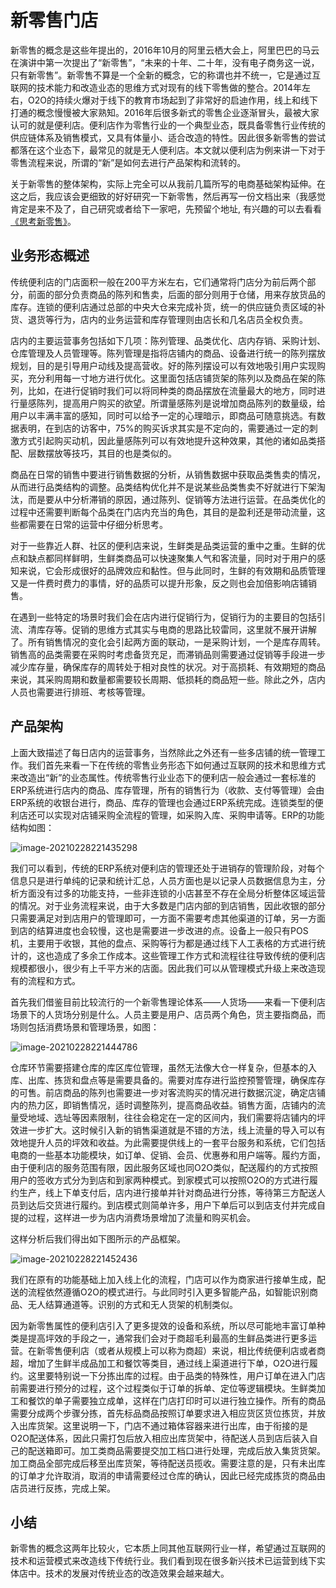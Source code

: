 # 新零售门店



新零售的概念是这些年提出的，2016年10月的阿里云栖大会上，阿里巴巴的马云在演讲中第一次提出了“新零售”，“未来的十年、二十年，没有电子商务这一说，只有新零售”。新零售不算是一个全新的概念，它的称谓也并不统一，它是通过互联网的技术能力和改造业态的思维方式对现有的线下零售做的整合。2014年左右，O2O的持续火爆对于线下的教育市场起到了非常好的启迪作用，线上和线下打通的概念慢慢被大家熟知。2016年后很多新式的零售企业逐渐冒头，最被大家认可的就是便利店。便利店作为零售行业的一个典型业态，既具备零售行业传统的供应链体系及销售模式，又具有体量小、适合改造的特性。因此很多新零售的尝试都落在这个业态下，最常见的就是无人便利店。本文就以便利店为例来讲一下对于零售流程来说，所谓的“新”是如何去进行产品架构和流转的。

关于新零售的整体架构，实际上完全可以从我前几篇所写的电商基础架构延伸。在这之后，我应该会更细致的好好研究一下新零售，然后再写一份文档出来（我感觉肯定是来不及了，自己研究或者给下一家吧，先预留个地址, 有兴趣的可以去看看[《思考新零售》](https://notes.hivan.me/#/Product/new_retail/)。



## 业务形态概述

传统便利店的门店面积一般在200平方米左右，它们通常将门店分为前后两个部分，前面的部分负责商品的陈列和售卖，后面的部分则用于仓储，用来存放货品的库存。连锁的便利店通过总部的中央大仓来完成补货，统一的供应链负责区域的补货、退货等行为，店内的业务运营和库存管理则由店长和几名店员全权负责。

店内的主要运营事务包括如下几项：陈列管理、品类优化、店内存销、采购计划、仓库管理及人员管理等。陈列管理是指将店铺内的商品、设备进行统一的陈列摆放规划，目的是引导用户动线及提高营收。好的陈列摆设可以有效地吸引用户实现购买，充分利用每一寸地方进行优化。这里面包括店铺货架的陈列以及商品在架的陈列，比如，在进行促销时我们可以将同种类的商品摆放在流量最大的地方，同时进行量感陈列，提高用户购买的欲望。所谓量感陈列是说增加商品陈列的数量级，给用户以丰满丰富的感知，同时可以给予一定的心理暗示，即商品可随意挑选。有数据表明，在到店的访客中，75%的购买诉求其实是不定向的，需要通过一定的刺激方式引起购买动机，因此量感陈列可以有效地提升这种效果，其他的诸如品类搭配、层数摆放等技巧，其目的也是类似的。

商品在日常的销售中要进行销售数据的分析，从销售数据中获取品类售卖的情况，从而进行品类结构的调整。品类结构优化并不是说某些品类售卖不好就进行下架淘汰，而是要从中分析滞销的原因，通过陈列、促销等方法进行运营。在品类优化的过程中还需要判断每个品类在门店内充当的角色，其目的是盈利还是带动流量，这些都需要在日常的运营中仔细分析思考。

对于一些靠近人群、社区的便利店来说，生鲜类是品类运营的重中之重。生鲜的优点和缺点都同样鲜明，生鲜类商品可以快速聚集人气和客流量，同时对于用户的感知来说，它会形成很好的品牌效应和黏性。但与此同时，生鲜的有效期和品质管理又是一件费时费力的事情，好的品质可以提升形象，反之则也会加倍影响店铺销售。

在遇到一些特定的场景时我们会在店内进行促销行为，促销行为的主要目的包括引流、清库存等。促销的思维方式其实与电商的思路比较雷同，这里就不展开讲解了。所有销售情况的变化会引起两方面的联动，一是采购计划，一个是库存周转。销售高的品类需要在采购时考虑备货充足，而滞销品则需要通过促销等手段进一步减少库存量，确保库存的周转处于相对良性的状况。对于高损耗、有效期短的商品来说，其采购周期和数量都需要较长周期、低损耗的商品短一些。除此之外，店内人员也需要进行排班、考核等管理。



## 产品架构

上面大致描述了每日店内的运营事务，当然除此之外还有一些多店铺的统一管理工作。我们首先来看一下在传统的零售业务形态下如何通过互联网的技术和思维方式来改造出“新”的业态属性。传统零售行业业态下的便利店一般会通过一套标准的ERP系统进行店内的商品、库存管理，所有的销售行为（收款、支付等管理）会由ERP系统的收银台进行，商品、库存的管理也会通过ERP系统完成。连锁类型的便利店还可以实现对店铺采购全流程的管理，如采购入库、采购申请等。ERP的功能结构如图：

![image-20210228221435298](http://qiniu.hivan.me/picGo/20210228221435.png)



我们可以看到，传统的ERP系统对便利店的管理还处于进销存的管理阶段，对每个信息只是进行单纯的记录和统计汇总，人员方面也是以记录人员数据信息为主，分析方面没有过多的功能支持，一些非连锁的小店甚至不存在全局分析整体区域运营的情况。对于业务流程来说，由于大多数是门店内部的到店销售，因此收银的部分只需要满足对到店用户的管理即可，一方面不需要考虑其他渠道的订单，另一方面到店的结算进度也会较慢，这也是需要进一步改进的点。设备上一般只有POS机，主要用于收银，其他的盘点、采购等行为都是通过线下人工表格的方式进行统计的，这也造成了多余工作成本。这些管理工作方式和流程往往导致传统的便利店规模都很小，很少有上千平方米的店面。因此我们可以从管理模式升级上来改造现有的流程和方式。

首先我们借鉴目前比较流行的一个新零售理论体系——人货场——来看一下便利店场景下的人货场分别是什么。人员主要是用户、店员两个角色，货主要指商品，而场则包括消费场景和管理场景，如图：

![image-20210228221444786](http://qiniu.hivan.me/picGo/20210228221444.png)



仓库环节需要搭建仓库的库区库位管理，虽然无法像大仓一样复杂，但基本的入库、出库、拣货和盘点等是需要具备的。需要对库存进行监控预警管理，确保库存的可售。前店商品的陈列也需要进一步对客流购买的情况进行数据沉淀，确定店铺内的热力区，即销售情况，适时调整陈列，提高商品收益。销售方面，店铺内的流量受地域、选址等因素限制，往往会稳定在一定的区间内，我们需要将店铺内的坪效进一步扩大。这时候引入新的销售渠道就是不错的方法，线上流量的导入可以有效地提升人员的坪效和收益。为此需要提供线上的一套平台服务和系统，它们包括电商的一些基本功能模块，如订单、促销、会员、优惠券和用户端等。履约方面，由于便利店的服务范围有限，因此服务区域也同O2O类似，配送履约的方式按照用户的签收方式分为到店和到家两种模式。到家模式可以按照O2O的方式进行履约生产，线上下单支付后，店内进行接单并针对商品进行分拣，等待第三方配送人员到达后交货进行履约。到店模式则简单许多，用户下单后可以到店支付并完成自提的过程，这样进一步为店内消费场景增加了流量和购买机会。

这样分析后我们得出如下图所示的产品框架。

![image-20210228221452436](http://qiniu.hivan.me/picGo/20210228221452.png)



我们在原有的功能基础上加入线上化的流程，门店可以作为商家进行接单生成，配送的流程依然遵循O2O的模式进行。与此同时引入更多智能产品，如智能识别商品、无人结算通道等。识别的方式和无人货架的机制类似。

因为新零售属性的便利店引入了更多提效的设备和系统，所以尽可能地丰富订单种类是提高坪效的手段之一，通常我们会对于商超毛利最高的生鲜品类进行更多运营。在新零售便利店（或者从规模上可以称为商超）来说，相比传统便利店或者商超，增加了生鲜半成品加工和餐饮等类目，通过线上渠道进行下单，O2O进行履约。这里要特别说一下分拣出库的过程。由于品类的特殊性，用户订单在进入门店前需要进行预分的过程，这个过程类似于订单的拆单、定位等逻辑模块。生鲜类加工和餐饮的单子需要独立成单，这样在门店打印时可以进行独立操作。所有的商品需要分成两个步骤分拣，首先标品商品按照订单要求进入相应货区货位拣货，并放入出库货架。这里说明一下，门店不通过箱体容器来进行出库，由于衔接的是O2O配送体系，因此只需打包后放入相应出库货架中，待配送人员到店后装入自己的配送箱即可。加工类商品需要提交加工档口进行处理，完成后放入集货货架。加工商品全部完成后移至出库货架，等待配送员揽收。需要注意的是，只有未出库的订单才允许取消，取消的申请需要经过仓库的确认，因此已经完成拣货的商品由店员进行反拣，完成上架。



## 小结

新零售的概念这两年比较火，它本质上同其他互联网行业一样，希望通过互联网的技术和运营模式来改造线下传统行业。我们看到现在很多新兴技术已运营到线下实体店中。技术的发展对传统业态的改造效果会越来越大。